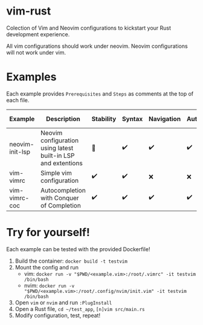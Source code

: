 # vim-rust

Colection of Vim and Neovim configurations to kickstart your
Rust development experience.

All vim configurations should work under neovim. Neovim configurations will
not work under vim.

# Examples

Each example provides `Prerequisites` and `Steps` as comments at the top of
each file.


| Example         | Description                                                   | Stability          | Syntax             | Navigation         | Autocompletion     | Inlay Hints        | Diagnostics        |
|-----------------|---------------------------------------------------------------|--------------------|--------------------|--------------------|--------------------|--------------------|--------------------|
| neovim-init-lsp | Neovim configuration using latest built-in LSP and extentions | :construction:     | :heavy_check_mark: | :heavy_check_mark: | :heavy_check_mark: | :heavy_check_mark: | :heavy_check_mark: |
| vim-vimrc       | Simple vim configuration                                      | :heavy_check_mark: | :heavy_check_mark: | :x:                | :x:                | :x:                | :heavy_check_mark: |
| vim-vimrc-coc   | Autocompletion with Conquer of Completion                     | :heavy_check_mark: | :heavy_check_mark: | :heavy_check_mark: | :heavy_check_mark: | :x:                | :heavy_check_mark: |

# Try for yourself!

Each example can be tested with the provided Dockerfile!

1. Build the container: `docker build -t testvim`
2. Mount the config and run
    - vim: `docker run -v "$PWD/<example.vim>:/root/.vimrc" -it testvim /bin/bash`
    - nvim: `docker run -v "$PWD/<example.vim>:/root/.config/nvim/init.vim" -it testvim /bin/bash`
3. Open `vim` or `nvim` and run `:PlugInstall`
4. Open a Rust file, `cd ~/test_app`, `[n]vim src/main.rs`
5. Modify configuration, test, repeat!

